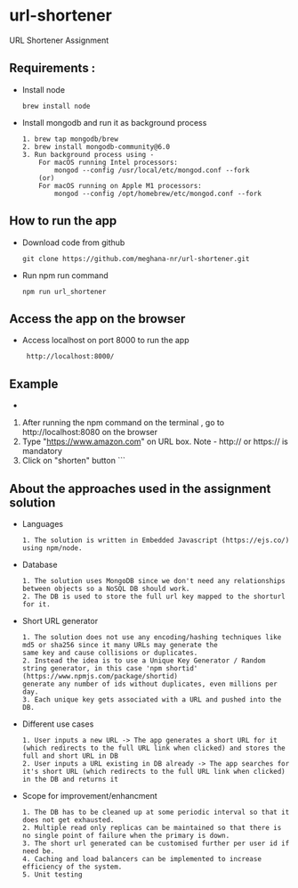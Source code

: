 # url-shortener
URL Shortener Assignment

## Requirements :
 - Install node
    ```
    brew install node
    ```
 - Install mongodb and run it as background process
    ```
    1. brew tap mongodb/brew
    2. brew install mongodb-community@6.0
    3. Run background process using -
        For macOS running Intel processors:
            mongod --config /usr/local/etc/mongod.conf --fork
        (or)
        For macOS running on Apple M1 processors:
            mongod --config /opt/homebrew/etc/mongod.conf --fork
    ```

## How to run the app
- Download code from github
    ```
    git clone https://github.com/meghana-nr/url-shortener.git
    ```
- Run npm run command
    ```
    npm run url_shortener

## Access the app on the browser
 - Access localhost on port 8000 to run the app
    ```
     http://localhost:8000/
    ```

## Example
  -  ``` 
  1. After running the npm command on the terminal , go to http://localhost:8080 on the browser
  2. Type "https://www.amazon.com" on URL box. Note - http:// or https:// is mandatory
  3. Click on "shorten" button
    ```
## About the approaches used in the assignment solution
- Languages
   ```
   1. The solution is written in Embedded Javascript (https://ejs.co/) using npm/node.
    ```
   
- Database
    ```
    1. The solution uses MongoDB since we don't need any relationships between objects so a NoSQL DB should work.
    2. The DB is used to store the full url key mapped to the shorturl for it.
    ```
- Short URL generator
    ```
    1. The solution does not use any encoding/hashing techniques like md5 or sha256 since it many URLs may generate the 
    same key and cause collisions or duplicates. 
    2. Instead the idea is to use a Unique Key Generator / Random string generator, in this case 'npm shortid' (https://www.npmjs.com/package/shortid)
    generate any number of ids without duplicates, even millions per day.
    3. Each unique key gets associated with a URL and pushed into the DB.
    ```

- Different use cases
    ```
    1. User inputs a new URL -> The app generates a short URL for it (which redirects to the full URL link when clicked) and stores the full and short URL in DB
    2. User inputs a URL existing in DB already -> The app searches for it's short URL (which redirects to the full URL link when clicked) in the DB and returns it
    ```

- Scope for improvement/enhancment
    ```
    1. The DB has to be cleaned up at some periodic interval so that it does not get exhausted.
    2. Multiple read only replicas can be maintained so that there is no single point of failure when the primary is down.
    3. The short url generated can be customised further per user id if need be.
    4. Caching and load balancers can be implemented to increase efficiency of the system.
    5. Unit testing


    


